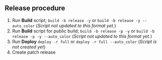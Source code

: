 ## Release procedure
1. Run **Build** script; ```build -b release -y``` or ```build -b release -y --auto_color``` (_Script not updated to this format yet._)
1. Run **Build** script for public build; ```build -b release -p -y``` or ```build -b release -p -y --auto_color``` (_Script not updated to this format yet._)
1. Run **Deploy** ```deploy -r full``` or ```deploy -r full --auto_color``` (_Script is not created yet_)
1. Create patch release